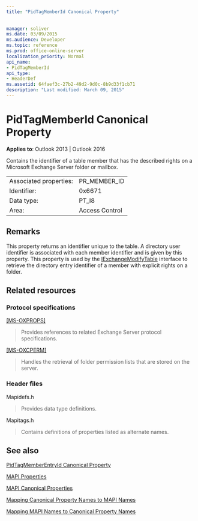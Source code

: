 ```yaml
---
title: "PidTagMemberId Canonical Property"
 
 
manager: soliver
ms.date: 03/09/2015
ms.audience: Developer
ms.topic: reference
ms.prod: office-online-server
localization_priority: Normal
api_name:
- PidTagMemberId
api_type:
- HeaderDef
ms.assetid: 64faef3c-27b2-49d2-9d0c-8b9d33f1cb71
description: "Last modified: March 09, 2015"
---
```


# PidTagMemberId Canonical Property

  
  
**Applies to**: Outlook 2013 | Outlook 2016 
  
Contains the identifier of a table member that has the described rights on a Microsoft Exchange Server folder or mailbox.
  
|||
|:-----|:-----|
|Associated properties:  <br/> |PR_MEMBER_ID  <br/> |
|Identifier:  <br/> |0x6671  <br/> |
|Data type:  <br/> |PT_I8  <br/> |
|Area:  <br/> |Access Control  <br/> |
   
## Remarks

This property returns an identifier unique to the table. A directory user identifier is associated with each member identifier and is given by this property. This property is used by the [IExchangeModifyTable](iexchangemodifytableiunknown.md) interface to retrieve the directory entry identifier of a member with explicit rights on a folder. 
  
## Related resources

### Protocol specifications

[[MS-OXPROPS]](http://msdn.microsoft.com/library/f6ab1613-aefe-447d-a49c-18217230b148%28Office.15%29.aspx)
  
> Provides references to related Exchange Server protocol specifications.
    
[[MS-OXCPERM]](http://msdn.microsoft.com/library/944ddb65-6249-4c34-a46e-363fcd37195e%28Office.15%29.aspx)
  
> Handles the retrieval of folder permission lists that are stored on the server.
    
### Header files

Mapidefs.h
  
> Provides data type definitions.
    
Mapitags.h
  
> Contains definitions of properties listed as alternate names.
    
## See also



[PidTagMemberEntryId Canonical Property](pidtagmemberentryid-canonical-property.md)


[MAPI Properties](mapi-properties.md)
  
[MAPI Canonical Properties](mapi-canonical-properties.md)
  
[Mapping Canonical Property Names to MAPI Names](mapping-canonical-property-names-to-mapi-names.md)
  
[Mapping MAPI Names to Canonical Property Names](mapping-mapi-names-to-canonical-property-names.md)

